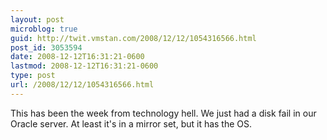 ```yaml
---
layout: post
microblog: true
guid: http://twit.vmstan.com/2008/12/12/1054316566.html
post_id: 3053594
date: 2008-12-12T16:31:21-0600
lastmod: 2008-12-12T16:31:21-0600
type: post
url: /2008/12/12/1054316566.html
---
```

This has been the week from technology hell. We just had a disk fail in our Oracle server. At least it's in a mirror set, but it has the OS.
